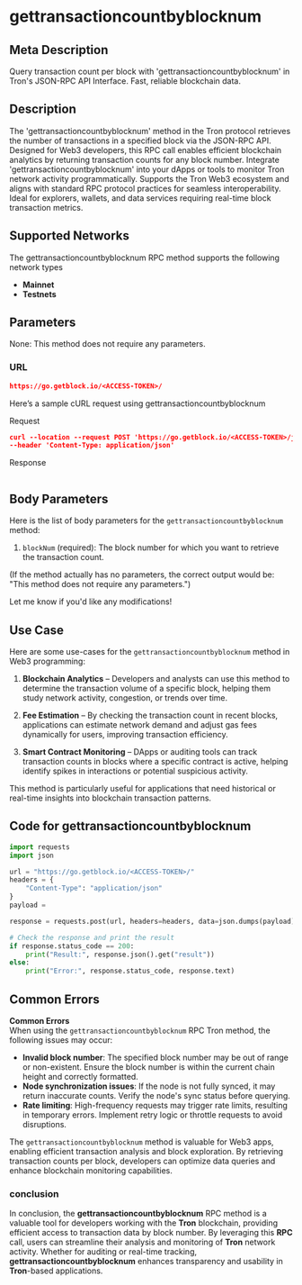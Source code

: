 # gettransactioncountbyblocknum


## Meta Description
Query transaction count per block with 'gettransactioncountbyblocknum' in Tron's JSON-RPC API Interface. Fast, reliable blockchain data.

## Description
The 'gettransactioncountbyblocknum' method in the Tron protocol retrieves the number of transactions in a specified block via the JSON-RPC API. Designed for Web3 developers, this RPC call enables efficient blockchain analytics by returning transaction counts for any block number. Integrate 'gettransactioncountbyblocknum' into your dApps or tools to monitor Tron network activity programmatically. Supports the Tron Web3 ecosystem and aligns with standard RPC protocol practices for seamless interoperability. Ideal for explorers, wallets, and data services requiring real-time block transaction metrics.

## Supported Networks
The gettransactioncountbyblocknum RPC method supports the following network types
- **Mainnet**
- **Testnets**

## Parameters

None: This method does not require any parameters.

### URL
```json
https://go.getblock.io/<ACCESS-TOKEN>/
```
Here’s a sample cURL request using gettransactioncountbyblocknum

Request
```json
curl --location --request POST 'https://go.getblock.io/<ACCESS-TOKEN>/jsonrpc' 
--header 'Content-Type: application/json' 

```

Response
```json


```
## Body Parameters

Here is the list of body parameters for the `gettransactioncountbyblocknum` method:  

1. `blockNum` (required): The block number for which you want to retrieve the transaction count.  

(If the method actually has no parameters, the correct output would be: "This method does not require any parameters.")  

Let me know if you'd like any modifications!

## Use Case

Here are some use-cases for the `gettransactioncountbyblocknum` method in Web3 programming:  

1. **Blockchain Analytics** – Developers and analysts can use this method to determine the transaction volume of a specific block, helping them study network activity, congestion, or trends over time.  

2. **Fee Estimation** – By checking the transaction count in recent blocks, applications can estimate network demand and adjust gas fees dynamically for users, improving transaction efficiency.  

3. **Smart Contract Monitoring** – DApps or auditing tools can track transaction counts in blocks where a specific contract is active, helping identify spikes in interactions or potential suspicious activity.  

This method is particularly useful for applications that need historical or real-time insights into blockchain transaction patterns.

## Code for gettransactioncountbyblocknum


```python
import requests
import json

url = "https://go.getblock.io/<ACCESS-TOKEN>/"
headers = {
    "Content-Type": "application/json"
}
payload = 

response = requests.post(url, headers=headers, data=json.dumps(payload))

# Check the response and print the result
if response.status_code == 200:
    print("Result:", response.json().get("result"))
else:
    print("Error:", response.status_code, response.text)
```
## Common Errors

**Common Errors**  
When using the `gettransactioncountbyblocknum` RPC Tron method, the following issues may occur:  
- **Invalid block number**: The specified block number may be out of range or non-existent. Ensure the block number is within the current chain height and correctly formatted.  
- **Node synchronization issues**: If the node is not fully synced, it may return inaccurate counts. Verify the node's sync status before querying.  
- **Rate limiting**: High-frequency requests may trigger rate limits, resulting in temporary errors. Implement retry logic or throttle requests to avoid disruptions.  

The `gettransactioncountbyblocknum` method is valuable for Web3 apps, enabling efficient transaction analysis and block exploration. By retrieving transaction counts per block, developers can optimize data queries and enhance blockchain monitoring capabilities.

### conclusion

In conclusion, the **gettransactioncountbyblocknum** RPC method is a valuable tool for developers working with the **Tron** blockchain, providing efficient access to transaction data by block number. By leveraging this **RPC** call, users can streamline their analysis and monitoring of **Tron** network activity. Whether for auditing or real-time tracking, **gettransactioncountbyblocknum** enhances transparency and usability in **Tron**-based applications.
